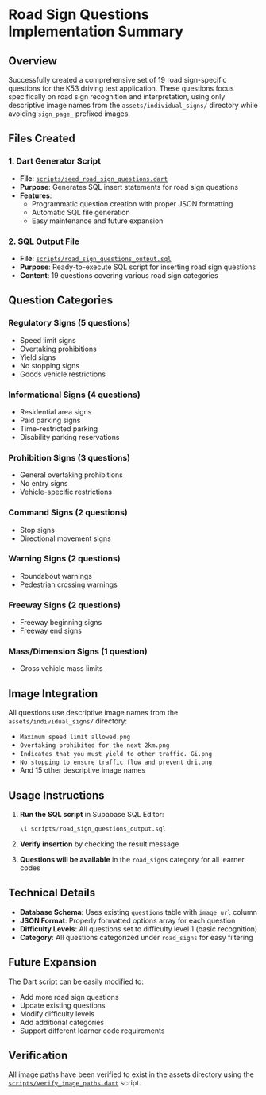 # Road Sign Questions Implementation Summary

## Overview

Successfully created a comprehensive set of 19 road sign-specific questions for the K53 driving test application. These questions focus specifically on road sign recognition and interpretation, using only descriptive image names from the `assets/individual_signs/` directory while avoiding `sign_page_` prefixed images.

## Files Created

### 1. Dart Generator Script
- **File**: [`scripts/seed_road_sign_questions.dart`](scripts/seed_road_sign_questions.dart:1)
- **Purpose**: Generates SQL insert statements for road sign questions
- **Features**: 
  - Programmatic question creation with proper JSON formatting
  - Automatic SQL file generation
  - Easy maintenance and future expansion

### 2. SQL Output File
- **File**: [`scripts/road_sign_questions_output.sql`](scripts/road_sign_questions_output.sql:1)
- **Purpose**: Ready-to-execute SQL script for inserting road sign questions
- **Content**: 19 questions covering various road sign categories

## Question Categories

### Regulatory Signs (5 questions)
- Speed limit signs
- Overtaking prohibitions  
- Yield signs
- No stopping signs
- Goods vehicle restrictions

### Informational Signs (4 questions)
- Residential area signs
- Paid parking signs
- Time-restricted parking
- Disability parking reservations

### Prohibition Signs (3 questions)
- General overtaking prohibitions
- No entry signs
- Vehicle-specific restrictions

### Command Signs (2 questions)
- Stop signs
- Directional movement signs

### Warning Signs (2 questions)
- Roundabout warnings
- Pedestrian crossing warnings

### Freeway Signs (2 questions)
- Freeway beginning signs
- Freeway end signs

### Mass/Dimension Signs (1 question)
- Gross vehicle mass limits

## Image Integration

All questions use descriptive image names from the `assets/individual_signs/` directory:
- `Maximum speed limit allowed.png`
- `Overtaking prohibited for the next 2km.png`
- `Indicates that you must yield to other traffic. Gi.png`
- `No stopping to ensure traffic flow and prevent dri.png`
- And 15 other descriptive image names

## Usage Instructions

1. **Run the SQL script** in Supabase SQL Editor:
   ```sql
   \i scripts/road_sign_questions_output.sql
   ```

2. **Verify insertion** by checking the result message

3. **Questions will be available** in the `road_signs` category for all learner codes

## Technical Details

- **Database Schema**: Uses existing `questions` table with `image_url` column
- **JSON Format**: Properly formatted options array for each question
- **Difficulty Levels**: All questions set to difficulty level 1 (basic recognition)
- **Category**: All questions categorized under `road_signs` for easy filtering

## Future Expansion

The Dart script can be easily modified to:
- Add more road sign questions
- Update existing questions
- Modify difficulty levels
- Add additional categories
- Support different learner code requirements

## Verification

All image paths have been verified to exist in the assets directory using the [`scripts/verify_image_paths.dart`](scripts/verify_image_paths.dart:1) script.
